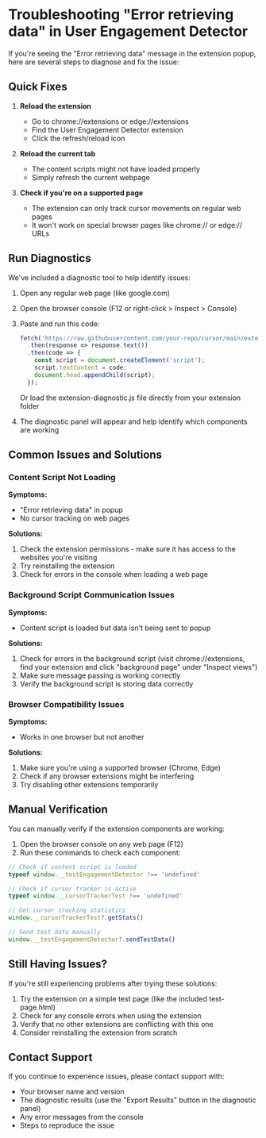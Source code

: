 # Troubleshooting "Error retrieving data" in User Engagement Detector

If you're seeing the "Error retrieving data" message in the extension popup, here are several steps to diagnose and fix the issue:

## Quick Fixes

1. **Reload the extension**
   - Go to chrome://extensions or edge://extensions
   - Find the User Engagement Detector extension
   - Click the refresh/reload icon

2. **Reload the current tab**
   - The content scripts might not have loaded properly
   - Simply refresh the current webpage

3. **Check if you're on a supported page**
   - The extension can only track cursor movements on regular web pages
   - It won't work on special browser pages like chrome:// or edge:// URLs

## Run Diagnostics

We've included a diagnostic tool to help identify issues:

1. Open any regular web page (like google.com)
2. Open the browser console (F12 or right-click > Inspect > Console)
3. Paste and run this code:
   ```javascript
   fetch('https://raw.githubusercontent.com/your-repo/cursor/main/extension-diagnostic.js')
     .then(response => response.text())
     .then(code => {
       const script = document.createElement('script');
       script.textContent = code;
       document.head.appendChild(script);
     });
   ```
   Or load the extension-diagnostic.js file directly from your extension folder

4. The diagnostic panel will appear and help identify which components are working

## Common Issues and Solutions

### Content Script Not Loading

**Symptoms:**
- "Error retrieving data" in popup
- No cursor tracking on web pages

**Solutions:**
1. Check the extension permissions - make sure it has access to the websites you're visiting
2. Try reinstalling the extension
3. Check for errors in the console when loading a web page

### Background Script Communication Issues

**Symptoms:**
- Content script is loaded but data isn't being sent to popup

**Solutions:**
1. Check for errors in the background script (visit chrome://extensions, find your extension and click "background page" under "Inspect views")
2. Make sure message passing is working correctly
3. Verify the background script is storing data correctly

### Browser Compatibility Issues

**Symptoms:**
- Works in one browser but not another

**Solutions:**
1. Make sure you're using a supported browser (Chrome, Edge)
2. Check if any browser extensions might be interfering
3. Try disabling other extensions temporarily

## Manual Verification

You can manually verify if the extension components are working:

1. Open the browser console on any web page (F12)
2. Run these commands to check each component:

```javascript
// Check if content script is loaded
typeof window.__testEngagementDetector !== 'undefined'

// Check if cursor tracker is active
typeof window.__cursorTrackerTest !== 'undefined'

// Get cursor tracking statistics
window.__cursorTrackerTest?.getStats()

// Send test data manually
window.__testEngagementDetector?.sendTestData()
```

## Still Having Issues?

If you're still experiencing problems after trying these solutions:

1. Try the extension on a simple test page (like the included test-page.html)
2. Check for any console errors when using the extension
3. Verify that no other extensions are conflicting with this one
4. Consider reinstalling the extension from scratch

## Contact Support

If you continue to experience issues, please contact support with:
- Your browser name and version
- The diagnostic results (use the "Export Results" button in the diagnostic panel)
- Any error messages from the console
- Steps to reproduce the issue
